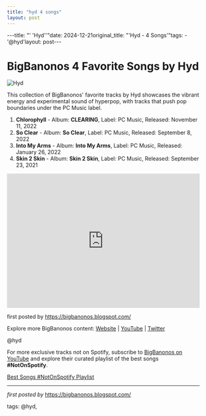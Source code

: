```yaml
---
title: "hyd 4 songs"
layout: post
---
```

---title: "' 'Hyd''"date: 2024-12-21original_title: "'Hyd - 4 Songs'"tags:  - '@hyd'layout: post---<h1>BigBanonos 4 Favorite Songs by Hyd</h1><img src="https://media.them.us/photos/618308b29d673156558d2e5b/master/pass/hyd_header.jpg" alt="Hyd"> <p>This collection of BigBanonos' favorite tracks by Hyd showcases the vibrant energy and experimental sound of hyperpop, with tracks that push pop boundaries under the PC Music label.</p> <ol> <li><strong>Chlorophyll</strong> - Album: <strong>CLEARING</strong>, Label: PC Music, Released: November 11, 2022</li> <li><strong>So Clear</strong> - Album: <strong>So Clear</strong>, Label: PC Music, Released: September 8, 2022</li> <li><strong>Into My Arms</strong> - Album: <strong>Into My Arms</strong>, Label: PC Music, Released: January 26, 2022</li> <li><strong>Skin 2 Skin</strong> - Album: <strong>Skin 2 Skin</strong>, Label: PC Music, Released: September 23, 2021</li></ol> <div> <iframe src="https://open.spotify.com/embed/playlist/2TIZf8pQNGdiou00mZLCMz?utm_source=generator" width="100%" height="352" frameborder="0" allowfullscreen="" allow="autoplay; clipboard-write; encrypted-media; fullscreen; picture-in-picture" loading="lazy"></iframe></div> <p>first posted by https://bigbanonos.blogspot.com/</p> <div> <p>Explore more BigBanonos content: <a href="https://bigbanonos.blogspot.com/">Website</a> | <a href="https://www.youtube.com/@BigBanonos">YouTube</a> | <a href="https://x.com/bigbanonos">Twitter</a></p></div> <!-- Tags --><p>@hyd</p><!--Subscribe and Playlist Links--><div>    <p>For more exclusive tracks not on Spotify, subscribe to <a href="https://www.youtube.com/@BigBanonos" target="_blank">BigBanonos on YouTube</a> and explore their curated playlist of the best songs <strong>#NotOnSpotify</strong>.</p>    <p><a href="https://www.youtube.com/playlist?list=PLtuNtuTatqI0kFahUCbtbfenC_ET5O_tr" target="_blank">Best Songs #NotOnSpotify Playlist<br /></a></p></div><hr /><p><em>first posted by</em> <a href="https://bigbanonos.blogspot.com/" rel="noopener" target="_new">https://bigbanonos.blogspot.com/</a></p><p>tags: @hyd,</p>